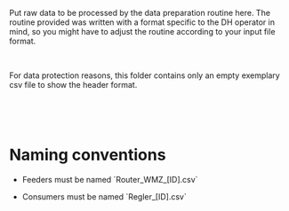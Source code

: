 Put raw data to be processed by the data preparation routine here. The routine
provided was written with a format specific to the DH operator in mind, so you
might have to adjust the routine according to your input file format.

 

For data protection reasons, this folder contains only an empty exemplary csv
file to show the header format.

 

 

Naming conventions
==================

-   Feeders must be named \`Router_WMZ_[ID].csv\`

-   Consumers must be named \`Regler_[ID].csv\`
